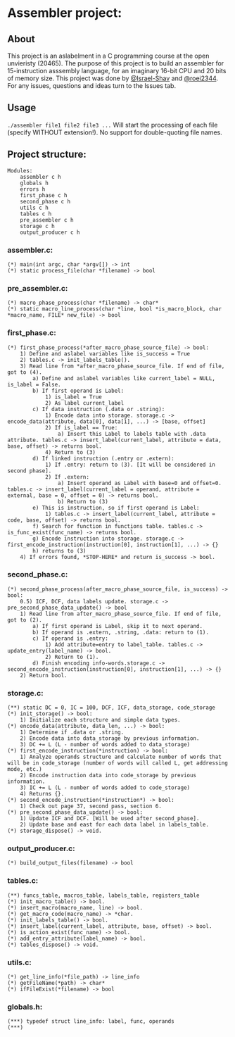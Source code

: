 # Assembler project:

## About
This project is an aslabelment in a C programming course at the open unvieristy (20465). The purpose of this project is to build an assembler for 15-instruction asssembly language, for an imaginary 16-bit CPU and 20 bits of memory size.
This project was done by [@Israel-Shav](//github.com/Israel-Shav) and [@roei2344](//github.com/roei2344).
For any issues, questions and ideas turn to the Issues tab.

## Usage
`./assembler file1 file2 file3 ...` Will start the processing of each file (specify WITHOUT extension!). No support for double-quoting file names.

## Project structure:
    Modules:
        assembler c h
        globals h
        errors h
        first_phase c h
        second_phase c h
        utils c h
        tables c h
        pre_assembler c h
        storage c h
        output_producer c h

### assembler.c:
    (*) main(int argc, char *argv[]) -> int
    (*) static process_file(char *filename) -> bool

### pre_assembler.c:
    (*) macro_phase_process(char *filename) -> char*
    (*) static macro_line_process(char *line, bool *is_macro_block, char *macro_name, FILE* new_file) -> bool

### first_phase.c:
    (*) first_phase_process(*after_macro_phase_source_file) -> bool:
        1) Define and aslabel variables like is_success = True
        2) tables.c -> init_labels_table().
        3) Read line from *after_macro_phase_source_file. If end of file, got to (4).
            a) Define and aslabel variables like current_label = NULL, is_label = False.
            b) If first operand is Label:
                1) is_label = True
                2) As label current_label
            c) If data instruction (.data or .string):
                1) Encode data into storage. storage.c -> encode_data(attribute, data[0], data[1], ...) -> [base, offset]
                2) If is_label == True:
                    a) Insert this Label to labels table with .data attribute. tables.c -> insert_label(current_label, attribute = data, base, offset) -> returns bool.
                4) Return to (3)
            d) If linked instruction (.entry or .extern):
                1) If .entry: return to (3). [It will be considered in second phase].
                2) If .extern: 
                    a) Insert operand as Label with base=0 and offset=0. tables.c -> insert_label(current_label = operand, attribute = external, base = 0, offset = 0) -> returns bool.
                    b) Return to (3)
            e) This is instruction, so if first operand is Label:
                1) tables.c -> insert_label(current_label, attribute = code, base, offset) -> returns bool.
            f) Search for function in functions table. tables.c -> is_func_exist(func_name) -> returns bool.
            g) Encode instruction into storage. storage.c -> first_encode_instruction(instruction[0], instruction[1], ...) -> {}
            h) returns to (3)
        4) If errors found, *STOP-HERE* and return is_success -> bool.

### second_phase.c:
    (*) second_phase_process(after_macro_phase_source_file, is_success) -> bool:
        0.5) ICF, DCF, data labels update. storage.c -> pre_second_phase_data_update() -> bool
        1) Read line from after_macro_phase_source_file. If end of file, got to (2).
            a) If first operand is Label, skip it to next operand.
            b) If operand is .extern, .string, .data: return to (1).
            c) If operand is .entry:
                1) Add attribute=entry to label_table. tables.c -> update_entry(label_name) -> bool.
                2) Return to (1).
            d) Finish encoding info-words.storage.c -> second_encode_instruction(instruction[0], instruction[1], ...) -> {}
        2) Return bool.

### storage.c:
    (**) static DC = 0, IC = 100, DCF, ICF, data_storage, code_storage
    (*) init_storage() -> bool:
        1) Initialize each structure and simple data types.
    (*) encode_data(attribute, data_len, ...) -> bool:
        1) Determine if .data or .string.
        2) Encode data into data_storage by previous information.
        3) DC += L (L - number of words added to data_storage)
    (*) first_encode_instruction(*instruction) -> bool:
        1) Analyze operands structure and calculate number of words that will be in code_storage (number of words will called L, get addressing mode, etc.)
        2) Encode instruction data into code_storage by previous information.
        3) IC += L (L - number of words added to code_storage)
        4) Returns {}.
    (*) second_encode_instruction(*instruction*) -> bool:
        1) Check out page 37, second pass, section 6.
    (*) pre_second_phase_data_update() -> bool:
        1) Update ICF and DCF. [Will be used after second_phase].
        2) Update base and east for each data label in labels_table.
    (*) storage_dispose() -> void.

### output_producer.c:
    (*) build_output_files(filename) -> bool

### tables.c:
    (**) funcs_table, macros_table, labels_table, registers_table
    (*) init_macro_table() -> bool.
    (*) insert_macro(macro_name, line) -> bool.
    (*) get_macro_code(macro_name) -> *char.
    (*) init_labels_table() -> bool.
    (*) insert_label(current_label, attribute, base, offset) -> bool.
    (*) is_action_exist(func_name) -> bool.
    (*) add_entry_attribute(label_name) -> bool.
    (*) tables_dispose() -> void.

### utils.c:
    (*) get_line_info(*file_path) -> line_info
    (*) getFileName(*path) -> char*
    (*) ifFileExist(*filename) -> bool

### globals.h:
    (***) typedef struct line_info: label, func, operands
    (***) 